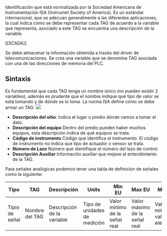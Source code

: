Identificación que está normalizada por la Sociedad Americana de Instrumentación ISA (Instrumet Society of America). Es un estándar internacional, que se adecuan generalmente a las diferentes aplicaciones, la cual indica como se debe representar cada TAG de acuerdo a la variable que representa, asociado a este TAG se encuentra una descripción de la variable.

[[SCADA]]

Se debe almacenar la información obtenida a través del driver de telecomunicaciones. Se crea una variable que se denomina TAG asociada con una de las direcciones de memoria del PLC.

## Sintaxis
Es fundamental que cada TAG tenga un nombre único (no pueden existir 2 variables), además es prudente que el nombre indique qué tipo de valor se está tomando y de dónde se lo toma.
La norma ISA define cómo se debe armar un TAG:
![](https://i.imgur.com/Ol40hvV.png)

- **Descripción del sitio**:
Indica el lugar o predio dónde vamos a tomar el dato.
- **Descripción del equipo**
Dentro del predio pueden haber muchos equipos, esta descripción indica de qué equipos se trata.
- **Código de instrumento**
Código que identifica el instrumento. El código de instrumento no indica que tipo de actuador o sensor se trata.
- **Número de Lazo**
Número que identifique el número del lazo de control.
- **Descripción Auxiliar**
Información auxiliar que mejore el entendimiento de la TAG.


Para señales analógicas podemos tener una tabla de definición de señales como la siguiente:

| Tipo           | TAG            | Descripción                | Units                        | Min EU                        | Max EU                        | Min Raw                            | Max Raw                            | LoLo Alarm | Lo Alarm | Hi Alarm | HiHi Alarm | Esclavo | Dir |
| -------------- | -------------- | -------------------------- | ---------------------------- | ----------------------------- | ----------------------------- | ---------------------------------- | ---------------------------------- | ---------- | -------- | -------- | ---------- | ------- | --- |
| Tipio de señal | Nombre del TAG | Descripción de la variable | Tipo de unidades de medición | Valor mínimo de la señal real | Valor máximo de la señal real | Valor mínimo del valor electrónico | Valor mínimo del valor electrónico |            |          |          |            |         |     |
